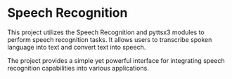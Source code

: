 # Speech Recognition 
This project utilizes the Speech Recognition and pyttsx3 modules to perform speech recognition tasks. It allows users to transcribe spoken language into text and convert text into speech. 

The project provides a simple yet powerful interface for integrating speech recognition capabilities into various applications.
